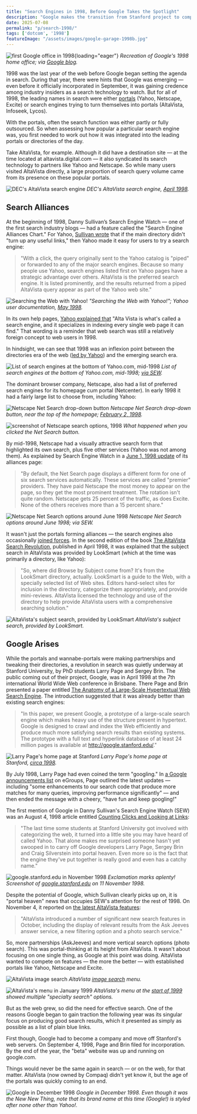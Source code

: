 ```yaml
---
title: "Search Engines in 1998, Before Google Takes the Spotlight"
description: "Google makes the transition from Stanford project to company over 1998, but it is portals like Yahoo! and portal-wannabes like AltaVista that feature in Danny Sullivan's Search Engine Watch that year."
date: 2025-07-08
permalink: "p/search-1998/"
tags: ['dotcom', '1998']
featureImage: "/assets/images/google-garage-1998b.jpg"
---
```


![first Google office in 1998](/assets/images/google-garage-1998b.jpg){loading="eager"}
*Recreation of Google's 1998 home office; via [Google blog](https://blog.google/products/maps/inside-googles-original-garage-1998-style/).*

1998 was the last year of the web before Google began setting the agenda in search. During that year, there were hints that Google was emerging — even before it officially incorporated in September, it was gaining credence among industry insiders as a search technology to watch. But for all of 1998, the leading names in search were either [portals](/p/portals-1998/) (Yahoo, Netscape, Excite) or search engines trying to turn themselves into portals (AltaVista, Infoseek, Lycos).

With the portals, often the search function was either partly or fully outsourced. So when assessing how popular a particular search engine was, you first needed to work out how it was integrated into the leading portals or directories of the day.

Take AltaVista, for example. Although it did have a destination site — at the time located at altavista.digital.com — it also syndicated its search technology to partners like Yahoo and Netscape. So while many users visited AltaVista directly, a large proportion of search query volume came from its presence on these popular portals.

![DEC's AltaVista search engine](/assets/images/altavista-april1998.jpg)
*DEC's AltaVista search engine, [April 1998](https://web.archive.org/web/19980423064646/http://altavista.digital.com/).*

## Search Alliances

At the beginning of 1998, Danny Sullivan’s Search Engine Watch — one of the first search industry blogs — had a feature called the "Search Engine Alliances Chart." For Yahoo, [Sullivan wrote](https://web.archive.org/web/19980201125023/http://www.searchenginewatch.com/alliances.htm) that if the main directory didn't "turn up any useful links," then Yahoo made it easy for users to try a search engine:

> "With a click, the query originally sent to the Yahoo catalog is "piped" or forwarded to any of the major search engines. Because so many people use Yahoo, search engines listed first on Yahoo pages have a strategic advantage over others. AltaVista is the preferred search engine. It is listed prominently, and the results returned from a piped AltaVista query appear as part of the Yahoo web site."

![Searching the Web with Yahoo!](/assets/images/yahoo-howto-search-1998.jpg)
*"Searching the Web with Yahoo!"; Yahoo user documentation, [May 1998](https://web.archive.org/web/19980512115014/http://howto.yahoo.com/chapters/7/3.html).*

In its own help pages, [Yahoo explained that](https://web.archive.org/web/19980512114312/http://howto.yahoo.com/chapters/7/4.html) "Alta Vista is what's called a search engine, and it specializes in indexing every single web page it can find." That wording is a reminder that web search was still a relatively foreign concept to web users in 1998. 

In hindsight, we can see that 1998 was an inflexion point between the directories era of the web ([led by Yahoo](/p/1994-perl-yahoo/)) and the emerging search era.

![List of search engines at the bottom of Yahoo.com, mid-1998](/assets/images/alt-search-engines-yahoo1998.png)
*List of search engines at the bottom of Yahoo.com, mid-1998; [via SEW](https://web.archive.org/web/19980710023616/http://searchenginewatch.com/reports/alliances.html).*

The dominant browser company, Netscape, also had a list of preferred search engines for its homepage cum portal (Netcenter). In early 1998 it had a fairly large list to choose from, including Yahoo: 

![Netscape Net Search drop-down button](/assets/images/netscape-netsearch-feb1998.png)
*Netscape Net Search drop-down button, near the top of the homepage; [February 2, 1998](https://web.archive.org/web/19980202113922/http://www.netscape.com/).*

![screenshot of Netscape search options, 1998](/assets/images/netscape-feb98-search.jpg)
*What happened when you clicked the Net Search button.*

By mid-1998, Netscape had a visually attractive search form that highlighted its own search, plus five other services (Yahoo was not among them). As explained by Search Engine Watch in a [June 1, 1998 update](https://web.archive.org/web/19980710023616/http://searchenginewatch.com/reports/alliances.html) of its alliances page:

> "By default, the Net Search page displays a different form for one of six search services automatically. These services are called "premier" providers. They have paid Netscape the most money to appear on the page, so they get the most prominent treatment. The rotation isn't quite random. Netscape gets 25 percent of the traffic, as does Excite. None of the others receives more than a 15 percent share."

![Netscape Net Search options around June 1998](/assets/images/netsearch-june1998.png)
*Netscape Net Search options around June 1998; via SEW.*

It wasn't just the portals forming alliances — the search engines also occasionally [joined forces](https://web.archive.org/web/19990908071445/http://www.altavista.com/av/content/pr012098a.htm). In the second edition of the book [The AltaVista Search Revolution](https://archive.org/details/altavistasearchr0000raye/mode/1up?view=theater), published in April 1998, it was explained that the subject search in AltaVista was provided by LookSmart (which at the time was primarily a directory, like Yahoo):

> "So, where did Browse by Subject come from? It's from the LookSmart directory, actually. LookSmart is a guide to the Web, with a specially selected list of Web sites. Editors hand-select sites for inclusion in the directory, categorize them appropriately, and provide mini-reviews. AltaVista licensed the technology and use of the directory to help provide AltaVista users with a comprehensive searching solution."

![AltaVista's subject search, provided by LookSmart](/assets/images/altavista-looksmart-subject-search.jpg)
*AltaVista's subject search, provided by LookSmart.*

## Google Arises

While the portals and wannabe-portals were making partnerships and tweaking their directories, a revolution in search was quietly underway at Stanford University, by PhD students Larry Page and Sergey Brin. The public coming out of their project, Google, was in April 1998 at the 7th international World Wide Web conference in Brisbane. There Page and Brin presented a paper entitled [The Anatomy of a Large-Scale Hypertextual Web Search Engine](https://archives.iw3c2.org/www7/proceedings/1921/com1921.htm). The introduction suggested that it was already better than existing search engines:

> "In this paper, we present Google, a prototype of a large-scale search engine which makes heavy use of the structure present in hypertext. Google is designed to crawl and index the Web efficiently and produce much more satisfying search results than existing systems. The prototype with a full text and hyperlink database of at least 24 million pages is available at http://google.stanford.edu/."

![Larry Page's home page at Stanford](/assets/images/larrypage-stanford-homepage-1998.jpg)
*Larry Page's home page at Stanford, [circa 1998](https://web.archive.org/web/20000815090111/http://www-db.stanford.edu/~page/).*

By July 1998, Larry Page had even coined the term "googling." In [a Google announcements list](https://web.archive.org/web/19991009052012/http://www.egroups.com/group/google-friends/3.html) on eGroups, Page outlined the latest updates — including "some enhancements to our search code that produce more matches for many queries, improving performance significantly" — and then ended the message with a cheery, "have fun and keep googling!"

The first mention of Google in Danny Sullivan's Search Engine Watch (SEW) was an August 4, 1998 article entitled [Counting Clicks and Looking at Links](https://web.archive.org/web/19990128055746/http://www.searchenginewatch.com/sereport/9808-clicks.html):

> "The last time some students at Stanford University got involved with categorizing the web, it turned into a little site you may have heard of called Yahoo. That alone makes me surprised someone hasn't yet swooped in to carry off Google developers Larry Page, Sergey Brin and Craig Silverstein into portal heaven. Even more so is the fact that the engine they've put together is really good and even has a catchy name."

![google.stanford.edu in November 1998](/assets/images/google-standford-nov1998.jpg)
*Exclamation marks aplenty! Screenshot of [google.stanford.edu](https://web.archive.org/web/19981111183552/http://google.stanford.edu/) on 11 November 1998.*

Despite the potential of Google, which Sullivan clearly picks up on, it is "portal heaven" news that occupies SEW's attention for the rest of 1998. On November 4, it reported on [the latest AltaVista features](https://web.archive.org/web/19990505220249/http://searchenginewatch.com/sereport/9811-altavista.html):

> "AltaVista introduced a number of significant new search features in October, including the display of relevant results from the Ask Jeeves answer service, a new filtering option and a photo search service."

So, more partnerships (AskJeeves) and more vertical search options (photo search). This was portal-thinking at its height from AltaVista. It wasn't about focusing on one single thing, as Google at this point was doing. AltaVista wanted to compete on features — the more the better — with established portals like Yahoo, Netscape and Excite.  

![AltaVista image search](/assets/images/altavista-imagesearch.png)
*AltaVista [image search](https://web.archive.org/web/19990429055202/http://image.altavista.com:80/cgi-bin/avncgi) menu.*

![AltaVista's menu in January 1999](/assets/images/altavista-jan99-specializedsearch.png)
*AltaVista's menu at the [start of 1999](https://web.archive.org/web/19990125093146/http://altavista.com/) showed multiple "specialty search" options.*

But as the web grew, so did the need for effective search. One of the reasons Google began to gain traction the following year was its singular focus on producing good search results, which it presented as simply as possible as a list of plain blue links.

First though, Google had to become a company and move off Stanford's web servers. On September 4, 1998, Page and Brin filed for incorporation. By the end of the year, the "beta" website was up and running on google.com. 

Things would never be the same again in search — or on the web, for that matter. AltaVista (now owned by Compaq) didn't yet know it, but the age of the portals was quickly coming to an end.

![Google in December 1998](/assets/images/google-dec2008-beta.png)
*Google in December 1998. Even though it was the New New Thing, note that its brand name at this time (Google!) is styled after none other than Yahoo!.*
